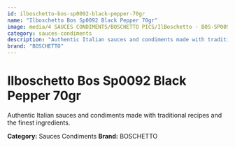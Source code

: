```yaml
---
id: ilboschetto-bos-sp0092-black-pepper-70gr
name: "Ilboschetto Bos Sp0092 Black Pepper 70gr"
image: media/4 SAUCES CONDIMENTS/BOSCHETTO PICS/IlBoschetto - BOS-SP0092 Black Pepper 70GR.png
category: sauces-condiments
description: "Authentic Italian sauces and condiments made with traditional recipes and the finest ingredients."
brand: "BOSCHETTO"
---
```


# Ilboschetto Bos Sp0092 Black Pepper 70gr

Authentic Italian sauces and condiments made with traditional recipes and the finest ingredients.

**Category:** Sauces Condiments
**Brand:** BOSCHETTO
